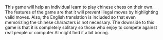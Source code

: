This game will help an individual learn to play chinese chess on their own. The features of the game are that it will prevent illegal moves by highlighting valid moves. Also, the English translation is included so that even memorizing the chinese characters is not necessary. The downside to this game is that it is completely solitary so those who enjoy to compete against real people or computer AI might find it a bit boring.
